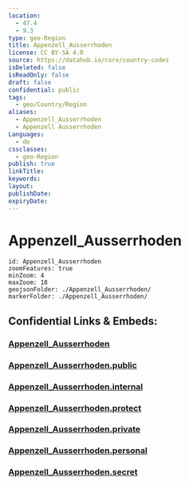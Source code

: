 ```yaml
---
location:
  - 47.4
  - 9.3
type: geo-Region
title: Appenzell_Ausserrhoden
license: CC BY-SA 4.0
source: https://datahub.io/core/country-codes
isDeleted: false
isReadOnly: false
draft: false
confidential: public
tags:
  - geo/Country/Region
aliases:
  - Appenzell_Ausserrhoden
  - Appenzell Ausserrhoden
Languages:
  - de
cssclasses:
  - geo-Region
publish: true
linkTitle:
keywords:
layout:
publishDate:
expiryDate:
---
```


# Appenzell_Ausserrhoden

```leaflet
id: Appenzell_Ausserrhoden
zoomFeatures: true 
minZoom: 4 
maxZoom: 18
geojsonFolder: ./Appenzell_Ausserrhoden/
markerFolder: ./Appenzell_Ausserrhoden/
```


## Confidential Links & Embeds: 

### [Appenzell_Ausserrhoden](/_Standards/Earth/Continent/Europe/Europe~Central/Switzerland/Switzerland~Cantons/Appenzell_Ausserrhoden.md) 

### [Appenzell_Ausserrhoden.public](/_public/Earth/Continent/Europe/Europe~Central/Switzerland/Switzerland~Cantons/Appenzell_Ausserrhoden.public.md) 

### [Appenzell_Ausserrhoden.internal](/_internal/Earth/Continent/Europe/Europe~Central/Switzerland/Switzerland~Cantons/Appenzell_Ausserrhoden.internal.md) 

### [Appenzell_Ausserrhoden.protect](/_protect/Earth/Continent/Europe/Europe~Central/Switzerland/Switzerland~Cantons/Appenzell_Ausserrhoden.protect.md) 

### [Appenzell_Ausserrhoden.private](/_private/Earth/Continent/Europe/Europe~Central/Switzerland/Switzerland~Cantons/Appenzell_Ausserrhoden.private.md) 

### [Appenzell_Ausserrhoden.personal](/_personal/Earth/Continent/Europe/Europe~Central/Switzerland/Switzerland~Cantons/Appenzell_Ausserrhoden.personal.md) 

### [Appenzell_Ausserrhoden.secret](/_secret/Earth/Continent/Europe/Europe~Central/Switzerland/Switzerland~Cantons/Appenzell_Ausserrhoden.secret.md)

